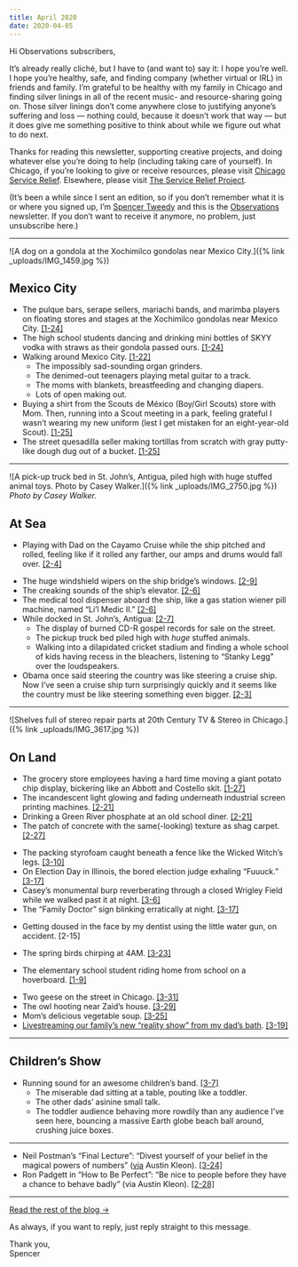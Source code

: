 ```yaml
---
title: April 2020
date: 2020-04-05
---
```


Hi Observations subscribers,

It’s already really cliché, but I have to (and want to) say it: I hope you’re well. I hope you’re healthy, safe, and finding company (whether virtual or IRL) in friends and family. I’m grateful to be healthy with my family in Chicago and finding silver linings in all of the recent music- and resource-sharing going on. Those silver linings don’t come anywhere close to justifying anyone’s suffering and loss — nothing could, because it doesn’t work that way — but it does give me something positive to think about while we figure out what to do next.

Thanks for reading this newsletter, supporting creative projects, and doing whatever else you’re doing to help (including taking care of yourself). In Chicago, if you’re looking to give or receive resources, please visit [Chicago Service Relief](https://chicagoservicerelief.com/). Elsewhere, please visit [The Service Relief Project](https://www.servicerelief.us/).

(It’s been a while since I sent an edition, so if you don’t remember what it is or where you signed up, I’m [Spencer Tweedy](https://spencertweedy.com/) and this is the [Observations](https://spencertweedy.com/observations) newsletter. If you don’t want to receive it anymore, no problem, just <unsubscribe>unsubscribe here</unsubscribe>.)

***

![A dog on a gondola at the Xochimilco gondolas near Mexico City.]({% link _uploads/IMG_1459.jpg %})
## Mexico City
* The pulque bars, serape sellers, mariachi bands, and marimba players on floating stores and stages at the Xochimilco gondolas near Mexico City. <a href="{% link _observations/20200124.md %}" class="date-code">[1-24]</a>
* The high school students dancing and drinking mini bottles of SKYY vodka with straws as their gondola passed ours. <a href="{% link _observations/20200124.md %}" class="date-code">[1-24]</a>
* Walking around Mexico City. <a href="{% link _observations/20200122.md %}" class="date-code">[1-22]</a>
	* The impossibly sad-sounding organ grinders.
	* The denimed-out teenagers playing metal guitar to a track.
	* The moms with blankets, breastfeeding and changing diapers.
	* Lots of open making out.
* Buying a shirt from the Scouts de México (Boy/Girl Scouts) store with Mom. Then, running into a Scout meeting in a park, feeling grateful I wasn’t wearing my new uniform (lest I get mistaken for an eight-year-old Scout). <a href="{% link _observations/20200125.md %}" class="date-code">[1-25]</a>
* The street quesadilla seller making tortillas from scratch with gray putty-like dough dug out of a bucket. <a href="{% link _observations/20200125.md %}" class="date-code">[1-25]</a>

***

![A pick-up truck bed in St. John’s, Antigua, piled high with huge stuffed animal toys. Photo by Casey Walker.]({% link _uploads/IMG_2750.jpg %})
*Photo by Casey Walker.*
## At Sea
- Playing with Dad on the Cayamo Cruise while the ship pitched and rolled, feeling like if it rolled any farther, our amps and drums would fall over. <a href="{% link _observations/20200204.md %}" class="date-code">[2-4]</a>
* The huge windshield wipers on the ship bridge’s windows. <a href="{% link _observations/20200209.md %}" class="date-code">[2-9]</a>
* The creaking sounds of the ship’s elevator. <a href="{% link _observations/20200206.md %}" class="date-code">[2-6]</a>
* The medical tool dispenser aboard the ship, like a gas station wiener pill machine, named “Li’l Medic II.” <a href="{% link _observations/20200206.md %}" class="date-code">[2-6]</a>
* While docked in St. John’s, Antigua: <a href="{% link _observations/20200207.md %}" class="date-code">[2-7]</a>
	* The display of burned CD-R gospel records for sale on the street.
	* The pickup truck bed piled high with *huge* stuffed animals.
	* Walking into a dilapidated cricket stadium and finding a whole school of kids having recess in the bleachers, listening to “Stanky Legg” over the loudspeakers.
* Obama once said steering the country was like steering a cruise ship. Now I’ve seen a cruise ship turn surprisingly quickly and it seems like the country must be like steering something even bigger. <a href="{% link _observations/20200203.md %}" class="date-code">[2-3]</a>

***

![Shelves full of stereo repair parts at 20th Century TV & Stereo in Chicago.]({% link _uploads/IMG_3617.jpg %})
## On Land
* The grocery store employees having a hard time moving a giant potato chip display, bickering like an Abbott and Costello skit. <a href="{% link _observations/20200127.md %}" class="date-code">[1-27]</a>
* The incandescent light glowing and fading underneath industrial screen printing machines. <a href="{% link _observations/20200221.md %}" class="date-code">[2-21]</a>
* Drinking a Green River phosphate at an old school diner. <a href="{% link _observations/20200221.md %}" class="date-code">[2-21]</a>
* The patch of concrete with the same(-looking) texture as shag carpet. <a href="{% link _observations/20200227.md %}" class="date-code">[2-27]</a>
- The packing styrofoam caught beneath a fence like the Wicked Witch’s legs. <a href="{% link _observations/20200310.md %}" class="date-code">[3-10]</a>
- On Election Day in Illinois, the bored election judge exhaling “Fuuuck.” <a href="{% link _observations/20200317.md %}" class="date-code">[3-17]</a>
- Casey’s monumental burp reverberating through a closed Wrigley Field while we walked past it at night. <a href="{% link _observations/20200306.md %}" class="date-code">[3-6]</a>
- The “Family Doctor” sign blinking erratically at night. <a href="{% link _observations/20200317.md %}" class="date-code">[3-17]</a>
* Getting doused in the face by my dentist using the little water gun, on accident. [2-15]
- The spring birds chirping at 4AM. <a href="{% link _observations/20200323.md %}" class="date-code">[3-23]</a>
* The elementary school student riding home from school on a hoverboard. <a href="{% link _observations/20200109.md %}" class="date-code">[1-9]</a>
- Two geese on the street in Chicago. <a href="{% link _observations/20200331.md %}" class="date-code">[3-31]</a>
- The owl hooting near Zaid’s house. <a href="{% link _observations/20200329.md %}" class="date-code">[3-29]</a>
- Mom’s delicious vegetable soup. <a href="{% link _observations/20200325.md %}" class="date-code">[3-25]</a>
- [Livestreaming our family’s new “reality show” from my dad’s bath](https://www.instagram.com/stuffinourhouse/). <a href="{% link _observations/20200319.md %}" class="date-code">[3-19]</a>

***

## Children’s Show
- Running sound for an awesome children’s band. <a href="{% link _observations/20200307.md %}" class="date-code">[3-7]</a>
	* The miserable dad sitting at a table, pouting like a toddler.
	* The other dads’ asinine small talk.
	* The toddler audience behaving more rowdily than any audience I’ve seen here, bouncing a massive Earth globe beach ball around, crushing juice boxes.

***

* Neil Postman’s “Final Lecture”: “Divest yourself of your belief in the magical powers of numbers” ([via](https://austinkleon.com/newsletter/) Austin Kleon). <a href="{% link _observations/20200324.md %}" class="date-code">[3-24]</a>
* Ron Padgett in “How to Be Perfect”: “Be nice to people before they have a chance to behave badly” (via Austin Kleon). <a href="{% link _observations/20200228.md %}" class="date-code">[2-28]</a>

***

[Read the rest of the blog &rarr;](https://spencertweedy.com/observations)

As always, if you want to reply, just reply straight to this message.

Thank you,  
Spencer